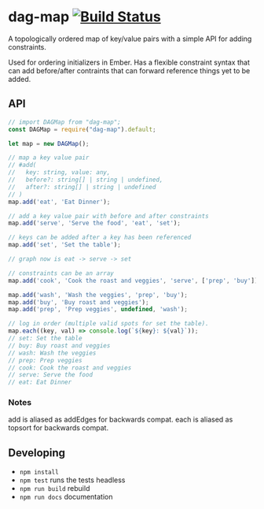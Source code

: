 # dag-map [![Build Status](https://travis-ci.org/krisselden/dag-map.png?branch=master)](https://travis-ci.org/krisselden/dag-map)

A topologically ordered map of key/value pairs with a simple API for adding constraints.

Used for ordering initializers in Ember.  Has a flexible constraint syntax
that can add before/after contraints that can forward reference things
yet to be added.

## API

```js
// import DAGMap from "dag-map";
const DAGMap = require("dag-map").default;

let map = new DAGMap();

// map a key value pair
// #add(
//   key: string, value: any,
//   before?: string[] | string | undefined,
//   after?: string[] | string | undefined
// )
map.add('eat', 'Eat Dinner');

// add a key value pair with before and after constraints
map.add('serve', 'Serve the food', 'eat', 'set');

// keys can be added after a key has been referenced
map.add('set', 'Set the table');

// graph now is eat -> serve -> set

// constraints can be an array
map.add('cook', 'Cook the roast and veggies', 'serve', ['prep', 'buy']);

map.add('wash', 'Wash the veggies', 'prep', 'buy');
map.add('buy', 'Buy roast and veggies');
map.add('prep', 'Prep veggies', undefined, 'wash');

// log in order (multiple valid spots for set the table).
map.each((key, val) => console.log(`${key}: ${val}`));
// set: Set the table
// buy: Buy roast and veggies
// wash: Wash the veggies
// prep: Prep veggies
// cook: Cook the roast and veggies
// serve: Serve the food
// eat: Eat Dinner
```

### Notes

add is aliased as addEdges for backwards compat.
each is aliased as topsort for backwards compat.

## Developing

* `npm install`
* `npm test` runs the tests headless
* `npm run build` rebuild
* `npm run docs` documentation
